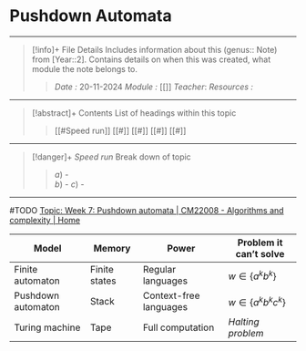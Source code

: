 # Pushdown Automata
---
> [!info]+ File Details
> Includes information about this (genus:: Note) from [Year::2]. Contains details on when this was created, what module the note belongs to.
> > *Date :*  20-11-2024
> > *Module :* [[]]
> > *Teacher*: 
> > *Resources :*

---
> [!abstract]+ Contents
> List of headings within this topic
> > [[#Speed run]]
> [[#]]
> [[#]]
> [[#]]
> [[#]]

--- 
> [!danger]+ *Speed run*
> Break down of topic 
> > $a)$ -  
> $b)$ - 
> $c)$ - 

---

#TODO [Topic: Week 7: Pushdown automata | CM22008 - Algorithms and complexity | Home](https://moodle.bath.ac.uk/course/view.php?id=61731&section=9)

| **Model**          | **Memory**    | **Power**              | **Problem it can’t solve** |
| ------------------ | ------------- | ---------------------- | -------------------------- |
| Finite automaton   | Finite states | Regular languages      | $w \in \{ a^k b^k\}$       |
| Pushdown automaton | Stack         | Context-free languages | $w \in \{ a^k b^k c^k\}$   |
| Turing machine     | Tape          | Full computation       | $Halting$ $problem$        |
